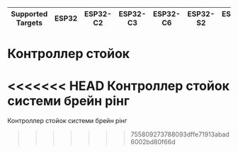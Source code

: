 | Supported Targets | ESP32 | ESP32-C2 | ESP32-C3 | ESP32-C6 | ESP32-S2 | ESP32-S3 |
| ----------------- | ----- | -------- | -------- | -------- | -------- | -------- |

# Контроллер стойок

<<<<<<< HEAD
Контроллер стойок системи брейн рінг
=======
Контроллер стойок системи брейн рінг
>>>>>>> 755809273788093dffe71913abad6002bd80f66d
